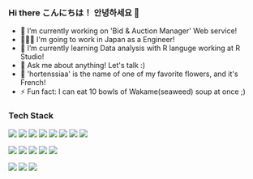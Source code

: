 ### Hi there こんにちは！ 안녕하세요 👋

<!--
**hortenssiaa/hortenssiaa** is a ✨ _special_ ✨ repository because its `README.md` (this file) appears on your GitHub profile.

Here are some ideas to get you started:

- 🔭 I’m currently working on 'Bid & Auction Manager' Web service!
- 👩🏻‍💻 I'm going to work in Japan as a Engineer!
- 🌱 I’m currently learning Data analysis with R languge working at R Studio!
- 👯 I’m looking to collaborate on ...
- 🤔 I’m looking for help with ...
- 💬 Ask me about anything! Let's talk :) 
- 📫 How to reach me: ...
- 😄 Pronouns: ...
- ⚡ Fun fact: ...
-->

- 🔭 I’m currently working on 'Bid & Auction Manager' Web service!
- 👩🏻‍💻 I'm going to work in Japan as a Engineer!
- 🌱 I’m currently learning Data analysis with R languge working at R Studio!
- 💬 Ask me about anything! Let's talk :) 
- 🌺 'hortenssiaa' is the name of one of my favorite flowers, and it's French!
- ⚡ Fun fact: I can eat 10 bowls of Wakame(seaweed) soup at once ;)

### Tech Stack  

<p>
    <img src="https://img.shields.io/badge/Java-007396?style=flat-square&logo=Java&logoColor=white"/>
    <img src="https://img.shields.io/badge/HTML-E34F26?style=flat-square&logo=html5&logoColor=white"/>
    <img src="https://img.shields.io/badge/CSS-264DE5?style=flat-square&logo=css3&logoColor=white"/>
    <img src="https://img.shields.io/badge/Javascript-EFD91D?style=flat-square&logo=javascript&logoColor=white"/>
    <img src="https://img.shields.io/badge/Python-3766AB?style=flat-square&logo=Python&logoColor=white"/>
    <img src="https://img.shields.io/badge/R-276DC3?style=flat-square&logo=R&logoColor=white"/>
    <img src="https://img.shields.io/badge/C-A8B9CC?style=flat-square&logo=C&logoColor=white"/>
    <img src="https://img.shields.io/badge/C++-00599C?style=flat-square&logo=c%2B%2B"/>
</p>

<p>
    <img src="https://img.shields.io/badge/Spring-6DB33F?style=flat-square&logo=Spring&logoColor=white"/>
    <img src="https://img.shields.io/badge/Android Studio-3DDC84?style=flat-square&logo=android&logoColor=white"/>
    <img src="https://img.shields.io/badge/VSCode-007ACC?style=flat-square&logo=VisualStudioCode&logoColor=white"/>
    <img src="https://img.shields.io/badge/Eclipse-2C2255?style=flat-square&logo=EclipseIDE&logoColor=white"/>
    <img src="https://img.shields.io/badge/JSP-007396?style=flat-square&logo=java&logoColor=white"/>
</p>

<p>
    <img src="https://img.shields.io/badge/OracleDB-F80000?style=flat-square&logo=oracle&logoColor=white"/>
    <img src="https://img.shields.io/badge/Docker-2496ED?style=flat-square&logo=Docker&logoColor=white"/>
    <img src="https://img.shields.io/badge/Linux-FCC624?style=flat-square&logo=Linux&logoColor=white"/>
</p>
